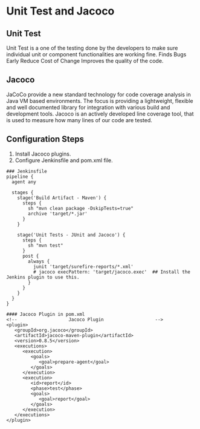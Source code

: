 # Unit Test and Jacoco
## Unit Test
Unit Test is a one of the testing done by the developers to make sure individual unit or component functionalities are working fine.
 Finds Bugs Early
 Reduce Cost of Change
 Improves the quality of the code.

## Jacoco
JaCoCo provide a new standard technology for code coverage analysis in Java VM based environments. The focus is providing a lightweight, flexible and well documented library for integration with various build and development tools.
Jacoco is an actively developed line coverage tool, that is used to measure how many lines of our code are tested.

## Configuration Steps

1. Install Jacoco plugins.
2. Configure Jenkinsfile and pom.xml file.
```
### Jenkinsfile
pipeline {
  agent any

  stages {
    stage('Build Artifact - Maven') {
      steps {
        sh "mvn clean package -DskipTests=true"
        archive 'target/*.jar'
      }
    }

    stage('Unit Tests - JUnit and Jacoco') {
      steps {
        sh "mvn test"
      }
      post {
        always {
          junit 'target/surefire-reports/*.xml'
          # jacoco execPattern: 'target/jacoco.exec'  ## Install the Jenkins plugin to use this.
        }
      }
    }
  }
}
```
```
#### Jacoco Plugin in pom.xml
<!--                   Jacoco Plugin                   -->
<plugin>
   <groupId>org.jacoco</groupId>
   <artifactId>jacoco-maven-plugin</artifactId>
   <version>0.8.5</version>
   <executions>
      <execution>
         <goals>
            <goal>prepare-agent</goal>
         </goals>
      </execution>
      <execution>
         <id>report</id>
         <phase>test</phase>
         <goals>
            <goal>report</goal>
         </goals>
      </execution>
   </executions>
</plugin>
```